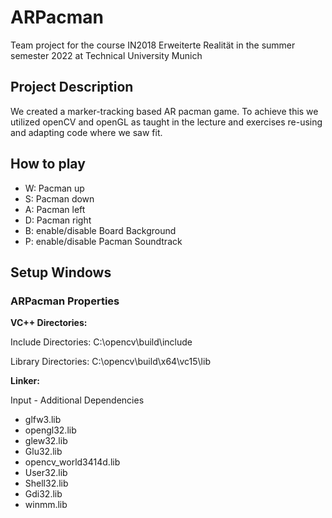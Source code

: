 # ARPacman
Team project for the course IN2018 Erweiterte Realität in the summer semester 2022 at Technical University Munich

## Project Description
We created a marker-tracking based AR pacman game. To achieve this we utilized openCV and openGL as taught in the lecture and exercises
re-using and adapting code where we saw fit.

## How to play
* W: Pacman up
* S: Pacman down
* A: Pacman left
* D: Pacman right
* B: enable/disable Board Background
* P: enable/disable Pacman Soundtrack

## Setup Windows

### ARPacman Properties

**VC++ Directories:**

Include Directories:
C:\opencv\build\include

Library Directories:
C:\opencv\build\x64\vc15\lib

**Linker:**

Input - Additional Dependencies

* glfw3.lib
* opengl32.lib
* glew32.lib
* Glu32.lib
* opencv_world3414d.lib
* User32.lib
* Shell32.lib
* Gdi32.lib
* winmm.lib

